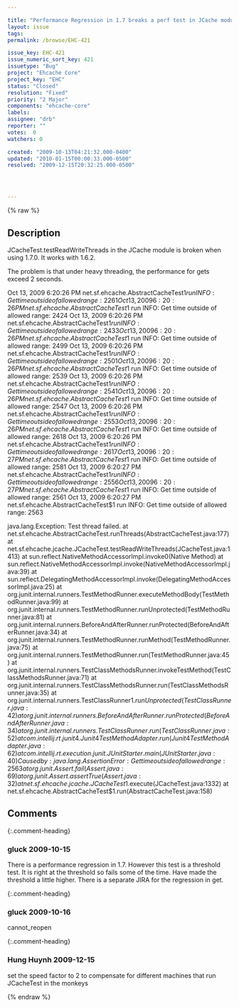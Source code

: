 ```yaml
---

title: "Performance Regression in 1.7 breaks a perf test in JCache module"
layout: issue
tags: 
permalink: /browse/EHC-421

issue_key: EHC-421
issue_numeric_sort_key: 421
issuetype: "Bug"
project: "Ehcache Core"
project_key: "EHC"
status: "Closed"
resolution: "Fixed"
priority: "2 Major"
components: "ehcache-core"
labels: 
assignee: "drb"
reporter: ""
votes:  0
watchers: 0

created: "2009-10-13T04:21:32.000-0400"
updated: "2010-01-15T00:00:33.000-0500"
resolved: "2009-12-15T20:32:25.000-0500"




---
```


{% raw %}

## Description

<div markdown="1" class="description">

JCacheTest.testReadWriteThreads in the JCache module is broken when using 1.7.0. It works with 1.6.2. 

The problem is that under heavy threading, the performance for gets exceed 2 seconds.

Oct 13, 2009 6:20:26 PM net.sf.ehcache.AbstractCacheTest$1 run
INFO: Get time outside of allowed range: 2261
Oct 13, 2009 6:20:26 PM net.sf.ehcache.AbstractCacheTest$1 run
INFO: Get time outside of allowed range: 2424
Oct 13, 2009 6:20:26 PM net.sf.ehcache.AbstractCacheTest$1 run
INFO: Get time outside of allowed range: 2433
Oct 13, 2009 6:20:26 PM net.sf.ehcache.AbstractCacheTest$1 run
INFO: Get time outside of allowed range: 2499
Oct 13, 2009 6:20:26 PM net.sf.ehcache.AbstractCacheTest$1 run
INFO: Get time outside of allowed range: 2501
Oct 13, 2009 6:20:26 PM net.sf.ehcache.AbstractCacheTest$1 run
INFO: Get time outside of allowed range: 2539
Oct 13, 2009 6:20:26 PM net.sf.ehcache.AbstractCacheTest$1 run
INFO: Get time outside of allowed range: 2541
Oct 13, 2009 6:20:26 PM net.sf.ehcache.AbstractCacheTest$1 run
INFO: Get time outside of allowed range: 2547
Oct 13, 2009 6:20:26 PM net.sf.ehcache.AbstractCacheTest$1 run
INFO: Get time outside of allowed range: 2553
Oct 13, 2009 6:20:26 PM net.sf.ehcache.AbstractCacheTest$1 run
INFO: Get time outside of allowed range: 2618
Oct 13, 2009 6:20:26 PM net.sf.ehcache.AbstractCacheTest$1 run
INFO: Get time outside of allowed range: 2617
Oct 13, 2009 6:20:27 PM net.sf.ehcache.AbstractCacheTest$1 run
INFO: Get time outside of allowed range: 2581
Oct 13, 2009 6:20:27 PM net.sf.ehcache.AbstractCacheTest$1 run
INFO: Get time outside of allowed range: 2556
Oct 13, 2009 6:20:27 PM net.sf.ehcache.AbstractCacheTest$1 run
INFO: Get time outside of allowed range: 2561
Oct 13, 2009 6:20:27 PM net.sf.ehcache.AbstractCacheTest$1 run
INFO: Get time outside of allowed range: 2563

java.lang.Exception: Test thread failed.
	at net.sf.ehcache.AbstractCacheTest.runThreads(AbstractCacheTest.java:177)
	at net.sf.ehcache.jcache.JCacheTest.testReadWriteThreads(JCacheTest.java:1413)
	at sun.reflect.NativeMethodAccessorImpl.invoke0(Native Method)
	at sun.reflect.NativeMethodAccessorImpl.invoke(NativeMethodAccessorImpl.java:39)
	at sun.reflect.DelegatingMethodAccessorImpl.invoke(DelegatingMethodAccessorImpl.java:25)
	at org.junit.internal.runners.TestMethodRunner.executeMethodBody(TestMethodRunner.java:99)
	at org.junit.internal.runners.TestMethodRunner.runUnprotected(TestMethodRunner.java:81)
	at org.junit.internal.runners.BeforeAndAfterRunner.runProtected(BeforeAndAfterRunner.java:34)
	at org.junit.internal.runners.TestMethodRunner.runMethod(TestMethodRunner.java:75)
	at org.junit.internal.runners.TestMethodRunner.run(TestMethodRunner.java:45)
	at org.junit.internal.runners.TestClassMethodsRunner.invokeTestMethod(TestClassMethodsRunner.java:71)
	at org.junit.internal.runners.TestClassMethodsRunner.run(TestClassMethodsRunner.java:35)
	at org.junit.internal.runners.TestClassRunner$1.runUnprotected(TestClassRunner.java:42)
	at org.junit.internal.runners.BeforeAndAfterRunner.runProtected(BeforeAndAfterRunner.java:34)
	at org.junit.internal.runners.TestClassRunner.run(TestClassRunner.java:52)
	at com.intellij.rt.junit4.Junit4TestMethodAdapter.run(Junit4TestMethodAdapter.java:62)
	at com.intellij.rt.execution.junit.JUnitStarter.main(JUnitStarter.java:40)
Caused by: java.lang.AssertionError: Get time outside of allowed range: 2563
	at org.junit.Assert.fail(Assert.java:69)
	at org.junit.Assert.assertTrue(Assert.java:32)
	at net.sf.ehcache.jcache.JCacheTest$1.execute(JCacheTest.java:1332)
	at net.sf.ehcache.AbstractCacheTest$1.run(AbstractCacheTest.java:158)

</div>

## Comments


{:.comment-heading}
### **gluck** <span class="date">2009-10-15</span>

<div markdown="1" class="comment">

There is a performance regression in 1.7. However this test is a threshold test. It is right at the threshold so fails some of the time. Have made the threshold a little higher. There is a separate JIRA for the regression in get.

</div>


{:.comment-heading}
### **gluck** <span class="date">2009-10-16</span>

<div markdown="1" class="comment">

cannot\_reopen

</div>


{:.comment-heading}
### **Hung Huynh** <span class="date">2009-12-15</span>

<div markdown="1" class="comment">

set the speed factor to 2 to compensate for different machines that run JCacheTest in the monkeys

</div>



{% endraw %}
